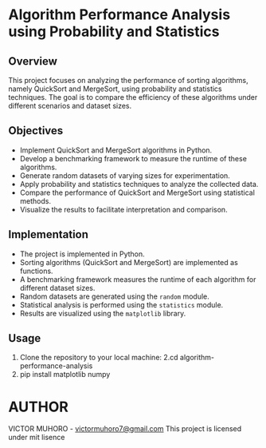 # Algorithm Performance Analysis using Probability and Statistics

## Overview
This project focuses on analyzing the performance of sorting algorithms, namely QuickSort and MergeSort, using probability and statistics techniques. The goal is to compare the efficiency of these algorithms under different scenarios and dataset sizes.

## Objectives
- Implement QuickSort and MergeSort algorithms in Python.
- Develop a benchmarking framework to measure the runtime of these algorithms.
- Generate random datasets of varying sizes for experimentation.
- Apply probability and statistics techniques to analyze the collected data.
- Compare the performance of QuickSort and MergeSort using statistical methods.
- Visualize the results to facilitate interpretation and comparison.

## Implementation
- The project is implemented in Python.
- Sorting algorithms (QuickSort and MergeSort) are implemented as functions.
- A benchmarking framework measures the runtime of each algorithm for different dataset sizes.
- Random datasets are generated using the `random` module.
- Statistical analysis is performed using the `statistics` module.
- Results are visualized using the `matplotlib` library.

## Usage
1. Clone the repository to your local machine:
2.cd algorithm-performance-analysis
3. pip install matplotlib numpy

# AUTHOR
VICTOR MUHORO - victormuhoro7@gmail.com
This project is licensed under mit lisence
